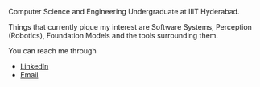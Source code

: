 Computer Science and Engineering Undergraduate at IIIT Hyderabad.

Things that currently pique my interest are Software Systems, Perception (Robotics), Foundation Models and the tools surrounding them.

You can reach me through
- [LinkedIn](https://www.linkedin.com/in/vineethbhat/)
- [Email](vineeth.bhat@gmail.com)

<!---
FlightVin/FlightVin is a ✨ special ✨ repository because its `README.md` (this file) appears on your GitHub profile.
You can click the Preview link to take a look at your changes.
--->
